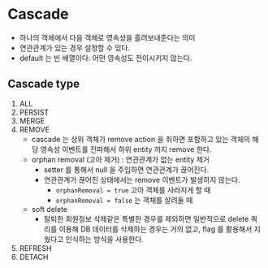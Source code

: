 # Cascade
- 하나의 객체에서 다음 객체로 영속성을 흘려보내준다는 의미
- 연관관계가 있는 경우 설정할 수 있다.
- default 는 빈 배열이다: 어떤 영속성도 전이시키지 않는다.

## Cascade type
1. ALL
2. PERSIST
3. MERGE
4. REMOVE
   - cascade 는 상위 객체가 remove action 을 취하면 포함하고 있는 객체의 해당 영속성 이벤트를 전파해서 하위 entity 까지 remove 한다.
   - orphan removal (고아 제거) : 연관관계가 없는 entity 제거
     - setter 를 통해서 null 을 주입하면 연관관계가 끊어진다.
     - 연관관계가 끊어진 상태에서는 remove 이벤트가 발생하지 않는다.
       - `orphanRemoval = true` 고아 객체를 사라지게 할 때
       - `orphanRemoval = false` 는 객체를 살려둘 때
   - soft delete
     - 탈퇴한 회원정보 삭제같은 특별한 경우를 제외하면 일반적으로 delete 쿼리를 이용해 DB 데이터를 삭제하는 경우는 거의 없고, flag 를 활용해서 지웠다고 인식하는 방식을 사용한다.
5. REFRESH
6. DETACH